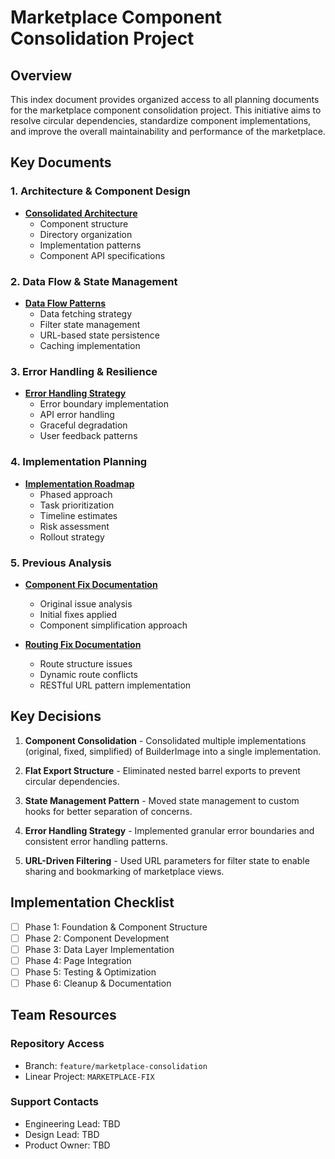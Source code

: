 # Marketplace Component Consolidation Project

## Overview

This index document provides organized access to all planning documents for the marketplace component consolidation project. This initiative aims to resolve circular dependencies, standardize component implementations, and improve the overall maintainability and performance of the marketplace.

## Key Documents

### 1. Architecture & Component Design

- [**Consolidated Architecture**](./MARKETPLACE_CONSOLIDATED_ARCHITECTURE.md)
  - Component structure
  - Directory organization
  - Implementation patterns
  - Component API specifications

### 2. Data Flow & State Management

- [**Data Flow Patterns**](./MARKETPLACE_DATA_FLOW.md)
  - Data fetching strategy
  - Filter state management
  - URL-based state persistence
  - Caching implementation

### 3. Error Handling & Resilience

- [**Error Handling Strategy**](./MARKETPLACE_ERROR_HANDLING.md)
  - Error boundary implementation
  - API error handling
  - Graceful degradation
  - User feedback patterns

### 4. Implementation Planning

- [**Implementation Roadmap**](./MARKETPLACE_IMPLEMENTATION_ROADMAP.md)
  - Phased approach
  - Task prioritization
  - Timeline estimates
  - Risk assessment
  - Rollout strategy

### 5. Previous Analysis

- [**Component Fix Documentation**](./MARKETPLACE_COMPONENT_FIX.md)
  - Original issue analysis
  - Initial fixes applied
  - Component simplification approach

- [**Routing Fix Documentation**](./MARKETPLACE_ROUTING_FIX.md)
  - Route structure issues
  - Dynamic route conflicts
  - RESTful URL pattern implementation

## Key Decisions

1. **Component Consolidation** - Consolidated multiple implementations (original, fixed, simplified) of BuilderImage into a single implementation.

2. **Flat Export Structure** - Eliminated nested barrel exports to prevent circular dependencies.

3. **State Management Pattern** - Moved state management to custom hooks for better separation of concerns.

4. **Error Handling Strategy** - Implemented granular error boundaries and consistent error handling patterns.

5. **URL-Driven Filtering** - Used URL parameters for filter state to enable sharing and bookmarking of marketplace views.

## Implementation Checklist

- [ ] Phase 1: Foundation & Component Structure
- [ ] Phase 2: Component Development
- [ ] Phase 3: Data Layer Implementation
- [ ] Phase 4: Page Integration
- [ ] Phase 5: Testing & Optimization
- [ ] Phase 6: Cleanup & Documentation

## Team Resources

### Repository Access

- Branch: `feature/marketplace-consolidation`
- Linear Project: `MARKETPLACE-FIX`

### Support Contacts

- Engineering Lead: TBD
- Design Lead: TBD
- Product Owner: TBD